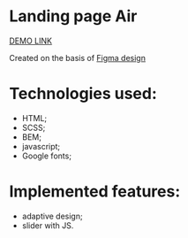 # Landing page Air

  [DEMO LINK](https://proph7000.github.io/Air/)

  Created on the basis of [Figma design](https://www.figma.com/file/7qwsWggv9BAxMi2VPhBuPr/Air-(formerly-Dia)?node-id=9138%3A35)

# Technologies used:
  - HTML;
  - SCSS;
  - BEM;
  - javascript;
  - Google fonts;

# Implemented features:
  - adaptive design;
  - slider with JS.
